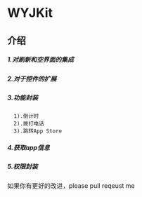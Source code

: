 # WYJKit

## 介绍
##### 1.对刷新和空界面的集成
##### 2.对于控件的扩展
##### 3.功能封装
      1).倒计时
      2).拨打电话
      3).跳转App Store
##### 4.获取app信息
##### 5.权限封装





如果你有更好的改进，please pull reqeust me 
